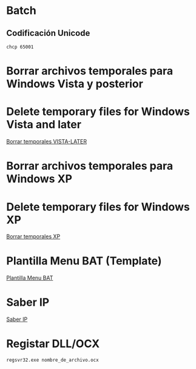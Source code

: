 # Batch
## Codificación Unicode
```batch
chcp 65001
```

# Borrar archivos temporales para Windows Vista y posterior
# Delete temporary files for Windows Vista and later

[Borrar temporales VISTA-LATER](https://github.com/ComandPromt/Batch/blob/master/borrartemp.bat)

# Borrar archivos temporales para Windows XP
# Delete temporary files for Windows XP
[Borrar temporales XP](https://github.com/ComandPromt/Batch/blob/master/borrartemp_XP.Cmd)

# Plantilla Menu BAT   (Template)
[Plantilla Menu BAT](https://github.com/ComandPromt/Batch/blob/master/plantilla%20menu.bat)

# Saber IP
[Saber IP](https://github.com/ComandPromt/Batch/blob/master/saber_ip.bat)

# Registar DLL/OCX
~~~batch
regsvr32.exe nombre_de_archivo.ocx
~~~
